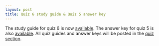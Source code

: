 ```yaml
---
layout: post
title: Quiz 6 study guide & Quiz 5 answer key
---
```


The study guide for quiz 6 is now [available](/study_guides/Biol415_Quiz6_study_outline.pdf). The answer key for quiz 5 is also [available](/study_guides/quiz_5_key.pdf). All quiz guides and answer keys will be posted in the [quiz section](quiz).
